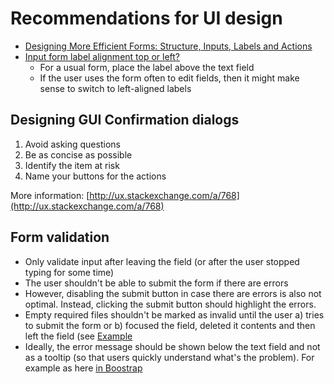 # Recommendations for UI design

* [Designing More Efficient Forms: Structure, Inputs, Labels and Actions](https://uxplanet.org/designing-more-efficient-forms-structure-inputs-labels-and-actions-e3a47007114f)
* [Input form label alignment top or left?](https://ux.stackexchange.com/questions/8480/input-form-label-alignment-top-or-left)
  * For a usual form, place the label above the text field
  * If the user uses the form often to edit fields, then it might make sense to switch to left-aligned labels

## Designing GUI Confirmation dialogs

1. Avoid asking questions
2. Be as concise as possible
3. Identify the item at risk
4. Name your buttons for the actions

More information: [http://ux.stackexchange.com/a/768](http://ux.stackexchange.com/a/768)

## Form validation

* Only validate input after leaving the field \(or after the user stopped typing for some time\)
* The user shouldn't be able to submit the form if there are errors
* However, disabling the submit button in case there are errors is also not optimal. Instead, clicking the submit button should highlight the errors.
* Empty required files shouldn't be marked as invalid until the user a\) tries to submit the form or b\) focused the field, deleted it contents and then left the field \(see [Example](https://www.w3schools.com/tags/tryit.asp?filename=tryhtml5_input_required)
* Ideally, the error message should be shown below the text field and not as a tooltip \(so that users quickly understand what's the problem\). For example as here [in Boostrap](https://mdbootstrap.com/docs/jquery/forms/validation/?#custom-styles)


